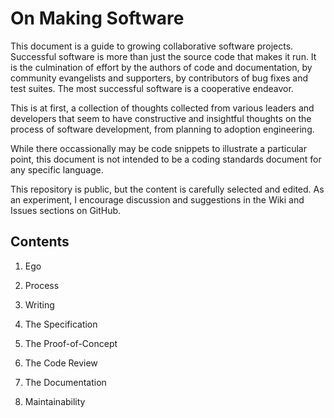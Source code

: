 # On Making Software

This document is a guide to growing collaborative software projects.
Successful software is more than just the source code that makes it run.
It is the culmination of effort by the authors of code and documentation,
by community evangelists and supporters, by contributors of bug fixes and
test suites. The most successful software is a cooperative endeavor.

This is at first, a collection of thoughts collected from various leaders and
developers that seem to have constructive and insightful thoughts on the
process of software development, from planning to adoption engineering.

While there occassionally may be code snippets to illustrate a particular
point, this document is not intended to be a coding standards document for
any specific language.

This repository is public, but the content is carefully selected and edited.
As an experiment, I encourage discussion and suggestions in the Wiki and
Issues sections on GitHub.

## Contents

1. Ego
1. Process
1. Writing

1. The Specification
1. The Proof-of-Concept
1. The Code Review
1. The Documentation

1. Maintainability
